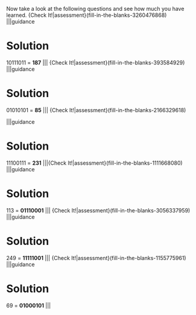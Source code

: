 Now take a look at the following questions and see how much you have learned.
{Check It!|assessment}(fill-in-the-blanks-3260476868)
|||guidance
# Solution
10111011 = **187**
|||
{Check It!|assessment}(fill-in-the-blanks-393584929)
|||guidance
# Solution
01010101 = **85**
|||
{Check It!|assessment}(fill-in-the-blanks-2166329618)

|||guidance
# Solution
11100111 = **231**
|||{Check It!|assessment}(fill-in-the-blanks-1111668080)
|||guidance
# Solution
113 =  **01110001**
|||
{Check It!|assessment}(fill-in-the-blanks-3056337959)
|||guidance
# Solution
249 = **11111001**
|||
{Check It!|assessment}(fill-in-the-blanks-1155775961)
|||guidance
# Solution
69 = **01000101**
|||